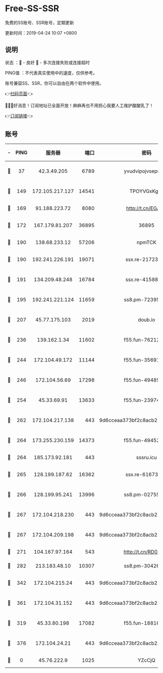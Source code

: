 # Free-SS-SSR

免费的SS账号、SSR账号，定期更新

更新时间：2019-04-24 10:07 +0800

## 说明

状态     ：🙂 - 良好 🙁 - 多次连接失败或连接超时

PING值   ：不代表真实使用中的速度，仅供参考。

账号兼容SS、SSR，你可以自由在两个软件中使用。

👉[扫码页面](https://liesauer.github.io/Free-SS-SSR/)👈

🎉🎉🎉好消息！订阅地址已全面开放！麻麻再也不用担心我要人工维护酸酸乳了！

👉[订阅链接](https://www.liesauer.net/yogurt/subscribe?ACCESS_TOKEN=DAYxR3mMaZAsaqUb)👈

## 账号

|-|PING|服务器|端口|密码|加密方式|区域|
|:----:|:----:|:-----:|-----:|:----:|:----:|:----:|
|🙂|37|42.3.49.205|6789|yvudvipojvseprugib|aes-256-cfb|HK|
|🙂|149|172.105.217.127|14541|TPOYVGxKglpi|aes-256-cfb|JP|
|🙂|169|91.188.223.72|8080|http://t.cn/EGJIyrl|rc4-md5|RU|
|🙂|172|167.179.81.207|36895|36895|aes-256-cfb|JP|
|🙂|190|138.68.233.12|57206|npmTCK|rc4-md5|US|
|🙂|190|192.241.226.191|19071|ssx.re-21723221|aes-256-cfb|US|
|🙂|191|134.209.48.248|16784|ssx.re-41588208|aes-256-cfb|US|
|🙂|195|192.241.221.124|11659|ss8.pm-72395015|aes-256-cfb|US|
|🙂|207|45.77.175.103|2019|doub.io|aes-128-ctr|SG|
|🙂|236|139.162.1.34|11602|f55.fun-76212017|aes-256-cfb|SG|
|🙂|244|172.104.49.172|11144|f55.fun-35691279|aes-256-cfb|SG|
|🙂|246|172.104.56.69|17298|f55.fun-49485165|aes-256-cfb|SG|
|🙂|254|45.33.69.91|13633|f55.fun-23974174|aes-256-cfb|US|
|🙂|262|172.104.217.138|443|9d6cceaa373bf2c8acb22e60b6a58be6|aes-256-cfb|US|
|🙂|264|173.255.230.159|14373|f55.fun-49452956|aes-256-cfb|US|
|🙂|264|185.173.92.181|443|sssru.icu|rc4-md5|RU|
|🙂|265|128.199.187.62|16362|ssx.re-61673637|aes-256-cfb|SG|
|🙂|266|128.199.95.241|13996|ss8.pm-02755269|aes-256-cfb|SG|
|🙂|267|172.104.218.230|443|9d6cceaa373bf2c8acb22e60b6a58be6|aes-256-cfb|US|
|🙂|267|172.104.209.198|443|9d6cceaa373bf2c8acb22e60b6a58be6|aes-256-cfb|US|
|🙂|271|104.167.97.164|543|http://t.cn/RD0D7sx|rc4-md5|CA|
|🙂|282|213.183.48.10|10307|ss8.pm-30426193|rc4-md5|RU|
|🙂|342|172.104.215.24|443|9d6cceaa373bf2c8acb22e60b6a58be6|aes-256-cfb|US|
|🙂|361|172.104.31.152|443|9d6cceaa373bf2c8acb22e60b6a58be6|aes-256-cfb|US|
|🙁|319|45.33.80.198|17082|f55.fun-18816425|aes-256-cfb|US|
|🙁|376|172.104.24.21|443|9d6cceaa373bf2c8acb22e60b6a58be6|aes-256-cfb|US|
|🙁|0|45.76.222.9|1025|YZcCjQ|rc4-md5|JP|
